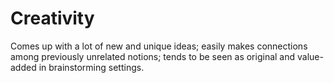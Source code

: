 # Creativity 

Comes up with a lot of new and unique ideas; easily makes connections among previously unrelated notions; tends to be seen as original and value-added in brainstorming settings.